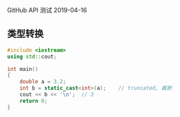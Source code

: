 GitHub API 测试
2019-04-16
##	类型转换

```cpp
#include <iostream>
using std::cout;

int main()
{
	double a = 3.2;
	int b = static_cast<int>(a);	// truncated, 截断
	cout << b << '\n';	// 3
	return 0;
}
```